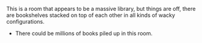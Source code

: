 This is a room that appears to be a massive library, but things are off, there are bookshelves stacked on top of each other in all kinds of wacky configurations. 
    
- There could be millions of books piled up in this room. 